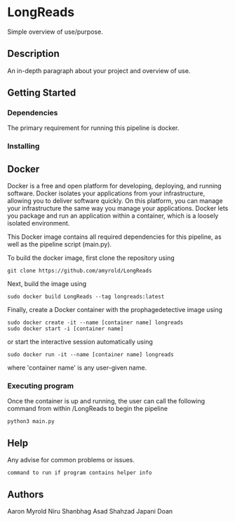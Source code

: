 # LongReads

Simple overview of use/purpose.

## Description

An in-depth paragraph about your project and overview of use.

## Getting Started

### Dependencies
The primary requirement for running this pipeline is docker. 

### Installing

## Docker
Docker is a free and open platform for developing, deploying, and running software. Docker isolates your applications from your infrastructure, allowing you to deliver software quickly. On this platform, you can manage your infrastructure the same way you manage your applications. Docker lets you package and run an application within a container, which is a loosely isolated environment.

This Docker image contains all required dependencies for this pipeline, as well as the pipeline script (main.py). 

To build the docker image, first clone the repository using
```
git clone https://github.com/amyrold/LongReads
```

Next, build the image using
```
sudo docker build LongReads --tag longreads:latest
```

Finally, create a Docker container with the prophagedetective image using
```
sudo docker create -it --name [container name] longreads
sudo docker start -i [container name]
```
or start the interactive session automatically using
```
sudo docker run -it --name [container name] longreads
```
where 'container name' is any user-given name.


### Executing program
Once the container is up and running, the user can call the following command from within /LongReads to begin the pipeline
```
python3 main.py
```

## Help

Any advise for common problems or issues.
```
command to run if program contains helper info
```

## Authors
Aaron Myrold
Niru Shanbhag
Asad Shahzad
Japani Doan
